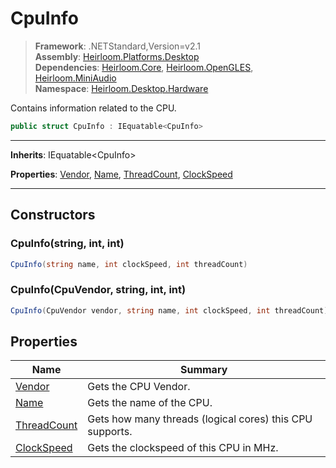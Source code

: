 # CpuInfo

> **Framework**: .NETStandard,Version=v2.1  
> **Assembly**: [Heirloom.Platforms.Desktop][0]  
> **Dependencies**: [Heirloom.Core][1], [Heirloom.OpenGLES][2], [Heirloom.MiniAudio][3]  
> **Namespace**: [Heirloom.Desktop.Hardware][0]  

Contains information related to the CPU.

```cs
public struct CpuInfo : IEquatable<CpuInfo>
```

--------------------------------------------------------------------------------

**Inherits**: IEquatable\<CpuInfo>

**Properties**: [Vendor][4], [Name][5], [ThreadCount][6], [ClockSpeed][7]

--------------------------------------------------------------------------------

## Constructors

### CpuInfo(string, int, int)

```cs
CpuInfo(string name, int clockSpeed, int threadCount)
```

### CpuInfo(CpuVendor, string, int, int)

```cs
CpuInfo(CpuVendor vendor, string name, int clockSpeed, int threadCount)
```

## Properties

| Name             | Summary                                                  |
|------------------|----------------------------------------------------------|
| [Vendor][4]      | Gets the CPU Vendor.                                     |
| [Name][5]        | Gets the name of the CPU.                                |
| [ThreadCount][6] | Gets how many threads (logical cores) this CPU supports. |
| [ClockSpeed][7]  | Gets the clockspeed of this CPU in MHz.                  |

[0]: ..\Heirloom.Platforms.Desktop.md
[1]: ..\Heirloom.Core.md
[2]: ..\Heirloom.OpenGLES.md
[3]: ..\Heirloom.MiniAudio.md
[4]: Heirloom.Desktop.Hardware.CpuInfo.Vendor.md
[5]: Heirloom.Desktop.Hardware.CpuInfo.Name.md
[6]: Heirloom.Desktop.Hardware.CpuInfo.ThreadCount.md
[7]: Heirloom.Desktop.Hardware.CpuInfo.ClockSpeed.md
